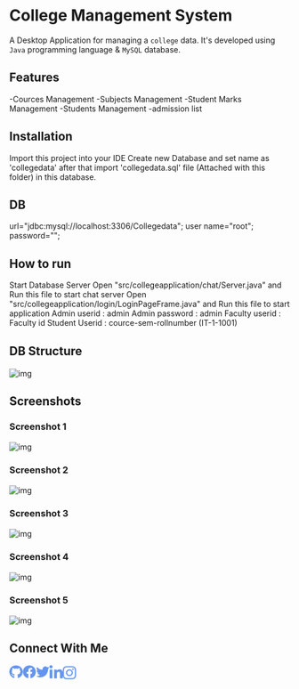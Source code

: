 # College Management System

A Desktop Application for managing a `college` data. It's developed using `Java` programming language & `MySQL` database.

## Features
-Cources Management
-Subjects Management
-Student Marks Management
-Students Management
-admission list

## Installation
Import this project into your IDE
Create new Database and set name as 'collegedata' after that import 'collegedata.sql' file (Attached with this folder) in this database.

## DB 
url="jdbc:mysql://localhost:3306/Collegedata";
user name="root";
password="";

## How to run
Start Database Server
Open "src/collegeapplication/chat/Server.java" and Run this file to start chat server
Open "src/collegeapplication/login/LoginPageFrame.java" and Run this file to start application
Admin userid : admin
Admin password : admin
Faculty userid : Faculty id
Student Userid : cource-sem-rollnumber (IT-1-1001)

## DB Structure
<img src="/screenshots/db_structure.png" align="center" alt="img" />

## Screenshots

### Screenshot 1
<img src="/screenshots/1.png" align="center" alt="img" />

### Screenshot 2
<img src="/screenshots/2.png" align="center" alt="img" />

### Screenshot 3
<img src="/screenshots/3.png" align="center" alt="img" />

### Screenshot 4
<img  src="/screenshots/4.png" align="center" alt="img" />

### Screenshot 5
<img src="/screenshots/5.png" align="center" alt="img" />


## Connect With Me

[<img align="left" alt="nixrajput | GitHub" width="24px" src="https://raw.githubusercontent.com/nixrajput/nixlab-files/master/images/icons/github-brands.svg" />][website]

[<img align="left" alt="nixrajput | Facebook" width="24px" src="https://raw.githubusercontent.com/nixrajput/nixlab-files/master/images/icons/facebook-brands.svg" />][facebook]

[<img align="left" alt="nixrajput | Twitter" width="24px" src="https://raw.githubusercontent.com/nixrajput/nixlab-files/master/images/icons/twitter-brands.svg" />][twitter]

[<img align="left" alt="nixrajput | LinkedIn" width="24px" src="https://raw.githubusercontent.com/nixrajput/nixlab-files/master/images/icons/linkedin-in-brands.svg" />][linkedin]

[<img align="left" alt="nixrajput | Instagram" width="24px" src="https://raw.githubusercontent.com/nixrajput/nixlab-files/master/images/icons/instagram-brands.svg" />][instagram]

[github]: https://github.com/nixrajput
[website]: https://nixlab.co.in
[facebook]: https://facebook.com/nixrajput07
[twitter]: https://facebook.com/nixrajput07
[instagram]: https://instagram.com/nixrajput
[linkedin]: https://linkedin.com/in/nixrajput

